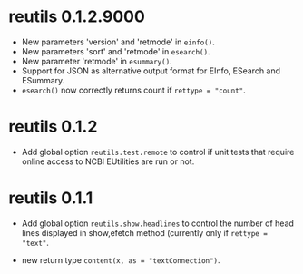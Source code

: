 reutils 0.1.2.9000
=============

* New parameters 'version' and 'retmode' in `einfo()`.
* New parameters 'sort' and 'retmode' in `esearch()`.
* New parameter 'retmode' in `esummary()`.
* Support for JSON as alternative output format for EInfo, ESearch and ESummary.
* `esearch()` now correctly returns count if `rettype = "count"`.

reutils 0.1.2
=============

*  Add global option `reutils.test.remote` to control if unit tests that require online access to NCBI EUtilities are run or not.

reutils 0.1.1
=============

* Add global option `reutils.show.headlines` to control the number of head lines displayed in show,efetch method (currently only if `rettype = "text"`.

* new return type `content(x, as = "textConnection")`.
